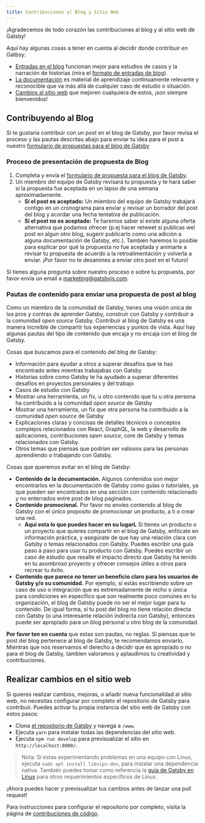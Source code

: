 ```yaml
---
title: Contribuciones al Blog y Sitio Web
---
```


¡Agradecemos de todo corazón las contribuciones al blog y al sitio web de Gatsby!

Aquí hay algunas cosas a tener en cuenta al decidir donde contribuir en Gatbsy:

- [Entradas en el blog](#contributing-to-the-blog) funcionan mejor para estudios de casos y la narración de historias (mira el [formato de entradas de blog](#blog-post-format)).
- [La documentación](/contributing/docs-contributions/) es material de aprendizaje continuamente relevante y reconocible que va más allá de cualquier caso de estudio o situación.
- [Cambios al sitio web](#making-changes-to-the-website) que mejoren cualquiera de estos, ¡son siempre bienvenidos!

## Contribuyendo al Blog

Sí te gustaría contribuir con un post en el blog de Gatsby, por favor revisa el proceso y las pautas descritas abajo para enviar
tu idea para el post a nuestro [formulario de propuestas para el blog de Gatsby](https://airtable.com/shr3449954866i3iF)

### Proceso de presentación de propuesta de Blog

1. Completa y envía el [formulario de propuesta para el blog de Gatsby](https://airtable.com/shr3449954866i3iF).
2. Un miembro del equipo de Gatsby revisará tu propuesta y te hará saber sí la propuesta fue aceptada en un lapso de una semana aproximadamente.
   - **Sí el post es aceptado:** Un miembro del equipo de Gatsby trabajará contigo en un cronograma para enviar y revisar un borrador del post del blog y acordar una fecha tentativa de publicación.
   - **Sí el post no es aceptado:** Te haremos saber sí existe alguna oferta alternativa que podamos ofrecer (p.ej hacer retweet sí publicas wel post en algun otro blog, sugerir publicarlo como una adición a alguna documentación de Gatsby, etc.). También haremos lo posible para explicar por qué la propuesta no fue aceptada y animarte a revisar tu propuesta de acuerdo a la retroalimentación y volverla a enviar. ¡Por favor no te desanimes a enviar otro post en el futuro!

Sí tienes alguna pregunta sobre nuestro proceso o sobre tu propuesta, por favor envía un email a [marketing@gatsbyjs.com](mailto:marketing@gatsbyjs.com).

### Pautas de contenido para enviar una propuesta de post al blog

Como un miembro de la comunidad de Gatsby, tienes una visión unica de los pros y contras de aprender Gatsby, construir con Gatsby y contribuir a la comunidad _open source_ Gatsby. Contribuir al blog de Gatsby es una manera increíble de compartir tus experiencias y puntos de vista. Aquí hay algunas pautas del tipo de contenido que encaja y no encaja con el blog de Gatsby.

Cosas que buscamos para el contenido del blog de Gatsby:

- Información para ayudar a otros a superar desafíos que te has encontrado antes mientras trabajabas con Gatsby
- Historias sobre como Gatsby te ha ayudado a superar diferentes desafíos en proyectos personales y del trabajo
- Casos de estudio con Gatsby
- Mostrar una herramienta, un fix, u otro contenido que tu u otra persona ha contribuido a la comunidad _open source_ de Gatsby
- Mostrar una herramienta, un fix que otra persona ha contribuido a la comunidad _open source_ de Gatsby
- Explicaciones claras y concisas de detalles técnicos o conceptos complejos relacionados con React, GraphQL, la web y desarrollo de aplicaciones, contribuciones _open source_, core de Gatsby y temas relacionados con Gatsby.
- Otros temas que piensas que podrían ser valiosos para las personas aprendiendo o trabajando con Gatsby.

Cosas que queremos evitar en el blog de Gatsby:

- **Contenido de la documentación.** Algunos contenidos son mejor encontrarlos en la documentación de Gatsby como guías o tutoriales, ya que pueden ser encontrados en una sección con contenido relacionado y no enterrados entre post de blog paginados.
- **Contenido promocional.** Por favor no envíes contenido al blog de Gatsby con el único proposito de promocionar un producto, a ti o crear una red.
  - **Aquí esta lo que puedes hacer en su lugarL** Sí tienes un producto o un proyecto que quieres compartir en el blog de Gatsby, enfócate en información práctica, y asegúrate de que hay una relación clara con Gatsby o temas relacionados con Gatsby. Puedes escribir una guía paso a paso para usar tu producto con Gatsby. Puedes escribir un caso de estudio que resalte el impacto directo que Gatsby ha tenido en tu asombroso proyecto y ofrecer consejos útiles a otros para recrear tu éxito.
- **Contenido que parece no tener un beneficio claro para los usuarios de Gatsby y/o su comunidad.** Por ejemplo, sí estás escribiendo sobre un caso de uso o integración que es extremadamente de nicho o única para condiciones en específico que son realmente poco comúnes en tu organización, el blog de Gatsby puede no ser el mejor lugar para tu contenido. De igual forma, sí tu post del blog no tiene relación directa con Gatsby (o una interesante relación indirecta con Gatsby), entonces puede ser apropiado para un blog personal u otro blog de la comunidad.

**Por favor ten en cuenta** que estas son pautas, no reglas. Sí piensas que to post del blog pertenece al blog de Gatsby, te recomendamos enviarlo. Mientras que nos reservamos el derecho a decidir que es apropiado o no para el blog de Gatsby, tambien valoramos y aplaudimos tu creatividad y contribuciones.

## Realizar cambios en el sitio web

Si quieres realizar cambios, mejoras, o añadir nueva funcionalidad al sitio web, no necesitas configurar por completo el repositorio de Gatsby para contribuir. Puedes activar tu propia instancia del sitio web de Gatsby con estos pasos:

- Clona [el repositorio de Gatsby](https://github.com/gatsbyjs/gatsby/) y navega a `/www`.
- Ejecuta `yarn` para instalar todas las dependencias del sitio web.
- Ejecuta `npm run develop` para previsualizar el sitio en `http://localhost:8000/`.

> Nota: Si estas experimentando problemas en una equipo con Linux, ejecuta `sudo apt install libvips-dev`, para instalar una dependencia nativa. También puedes tomar como referencia la [guía de Gatsby en Linux](/docs/gatsby-on-linux/) para otros requerimientos específicos de Linux.

¡Ahora puedes hacer y previsualizar tus cambios antes de lanzar una pull request!

Para instrucciones para configurar el repositorio por completo, visita la página de [contribuciones de código](/contributing/code-contributions/).
